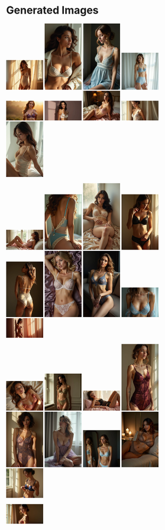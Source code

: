 # Generated Images



<img src="2025_07_07_01.webp" width="100"/> <img src="2025_07_07_02.webp" width="100"/> <img src="2025_07_07_03.webp" width="100"/> <img src="2025_07_07_04.webp" width="100"/> <img src="2025_07_07_05.webp" width="100"/> <img src="2025_07_07_06.webp" width="100"/> <img src="2025_07_07_07.webp" width="100"/> <img src="2025_07_07_08.webp" width="100"/> <img src="2025_07_07_09.webp" width="100"/>

<img src="2025_07_07_10.webp" width="100"/> <img src="2025_07_07_11.webp" width="100"/> <img src="2025_07_07_12.webp" width="100"/> <img src="2025_07_07_13.webp" width="100"/> <img src="2025_07_07_14.webp" width="100"/> <img src="2025_07_07_15.webp" width="100"/> <img src="2025_07_07_16.webp" width="100"/> <img src="2025_07_07_17.webp" width="100"/> <img src="2025_07_07_18.webp" width="100"/>

<img src="2025_07_07_19.webp" width="100"/> <img src="2025_07_07_20.webp" width="100"/> <img src="2025_07_07_21.webp" width="100"/> <img src="2025_07_07_22.webp" width="100"/> <img src="2025_07_07_23.webp" width="100"/> <img src="2025_07_07_24.webp" width="100"/> <img src="2025_07_07_25.webp" width="100"/> <img src="2025_07_07_26.webp" width="100"/> <img src="2025_07_07_27.webp" width="100"/>

<img src="2025_07_07_28.webp" width="100"/>